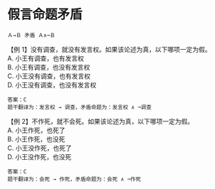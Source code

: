 # 假言命题矛盾

```
Ａ→Ｂ 矛盾 Ａ∧¬Ｂ
```

【例 1】没有调查，就没有发言权。如果该论述为真，以下哪项一定为假。  
A. 小王有调查，也有发言权  
B. 小王有调查，也没有发言权  
C. 小王没有调查，也有发言权  
D. 小王没有调查，也没有发言权

```
答案：C
题干翻译为：发言权 → 调查，矛盾命题为：发言权 ∧ ¬调查
```

【例 2】不作死，就不会死。如果该论述为真，以下哪项一定为假。  
A. 小王作死，也死了  
B. 小王作死，也没死  
C. 小王没作死，也死了  
D. 小王没作死，也没死

```
答案：C
题干翻译为：会死 → 作死，矛盾命题为：会死 ∧ ¬作死
```

